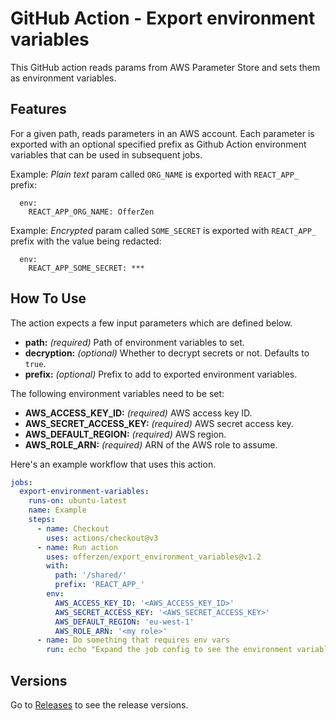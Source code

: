 # GitHub Action - Export environment variables

This GitHub action reads params from AWS Parameter Store and sets them as environment variables.

## Features

For a given path, reads parameters in an AWS account. Each parameter is exported with an optional specified prefix as Github Action environment variables that can be used in subsequent jobs.

Example: *Plain text* param called `ORG_NAME` is exported with `REACT_APP_` prefix:
```
  env:
    REACT_APP_ORG_NAME: OfferZen
``` 
Example: *Encrypted* param called `SOME_SECRET` is exported with `REACT_APP_` prefix with the value being redacted:
```
  env:
    REACT_APP_SOME_SECRET: ***
``` 

## How To Use

The action expects a few input parameters which are defined below.

- **path:** _(required)_ Path of environment variables to set.
- **decryption:** _(optional)_ Whether to decrypt secrets or not. Defaults to `true`.
- **prefix:** _(optional)_ Prefix to add to exported environment variables.

The following environment variables need to be set:

- **AWS_ACCESS_KEY_ID:** _(required)_ AWS access key ID.
- **AWS_SECRET_ACCESS_KEY:** _(required)_ AWS secret access key.
- **AWS_DEFAULT_REGION:** _(required)_ AWS region.
- **AWS_ROLE_ARN:** _(required)_ ARN of the AWS role to assume.

Here's an example workflow that uses this action.

```yaml
jobs:
  export-environment-variables:
    runs-on: ubuntu-latest
    name: Example
    steps:
      - name: Checkout
        uses: actions/checkout@v3
      - name: Run action
        uses: offerzen/export_environment_variables@v1.2
        with:
          path: '/shared/'
          prefix: 'REACT_APP_'
        env:
          AWS_ACCESS_KEY_ID: '<AWS_ACCESS_KEY_ID>'
          AWS_SECRET_ACCESS_KEY: '<AWS_SECRET_ACCESS_KEY>'
          AWS_DEFAULT_REGION: 'eu-west-1'
          AWS_ROLE_ARN: '<my role>'
      - name: Do something that requires env vars
        run: echo "Expand the job config to see the environment variables."
```

## Versions

Go to [Releases](https://github.com/offerzen/export_environment_variables/releases) to see the release versions.
